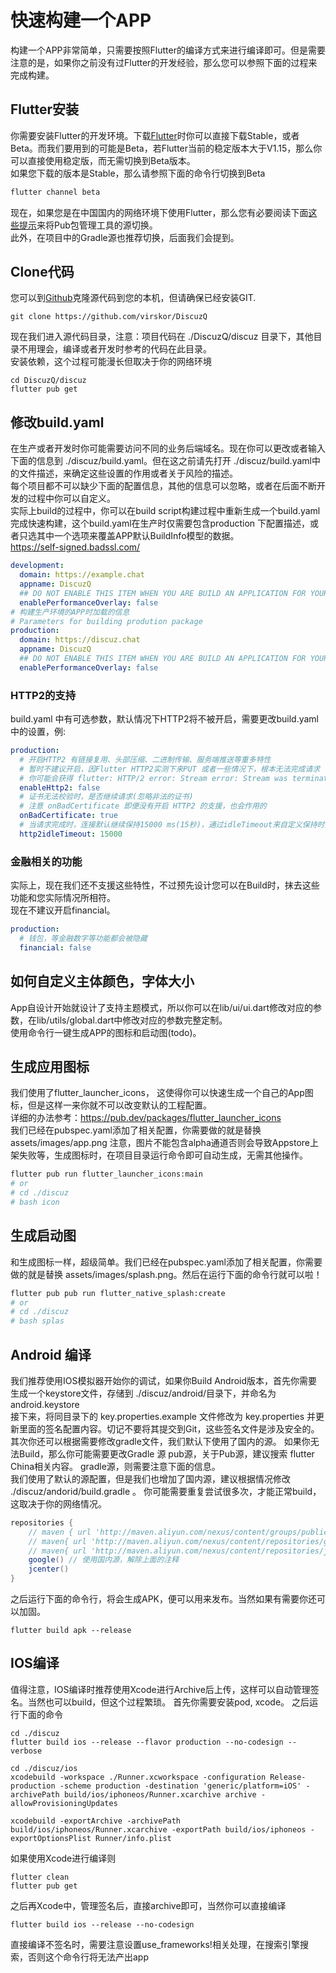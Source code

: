 # 快速构建一个APP
构建一个APP非常简单，只需要按照Flutter的编译方式来进行编译即可。但是需要注意的是，如果你之前没有过Flutter的开发经验，那么您可以参照下面的过程来完成构建。

## Flutter安装
你需要安装Flutter的开发环境。下载[Flutter](http://flutter.dev/)时你可以直接下载Stable，或者Beta。而我们要用到的可能是Beta，若Flutter当前的稳定版本大于V1.15，那么你可以直接使用稳定版，而无需切换到Beta版本。  
如果您下载的版本是Stable，那么请参照下面的命令行切换到Beta
```sh
flutter channel beta
```
现在，如果您是在中国国内的网络环境下使用Flutter，那么您有必要阅读下面[这些提示](https://www.jianshu.com/p/2bb9e155cc8c)来将Pub包管理工具的源切换。  
此外，在项目中的Gradle源也推荐切换，后面我们会提到。

## Clone代码
您可以到[Github](https://github.com/virskor/DiscuzQ)克隆源代码到您的本机，但请确保已经安装GIT.
```
git clone https://github.com/virskor/DiscuzQ
```
现在我们进入源代码目录，注意：项目代码在 ./DiscuzQ/discuz 目录下，其他目录不用理会，编译或者开发时参考的代码在此目录。  
安装依赖，这个过程可能漫长但取决于你的网络环境
```
cd DiscuzQ/discuz
flutter pub get
```

## 修改build.yaml
在生产或者开发时你可能需要访问不同的业务后端域名。现在你可以更改或者输入下面的信息到 ./discuz/build.yaml。但在这之前请先打开 ./discuz/build.yaml中的文件描述，来确定这些设置的作用或者关于风险的描述。   
每个项目都不可以缺少下面的配置信息，其他的信息可以忽略，或者在后面不断开发的过程中你可以自定义。  
实际上build的过程中，你可以在build script构建过程中重新生成一个build.yaml完成快速构建，这个build.yaml在生产时仅需要包含production 下配置描述，或者只选其中一个选项来覆盖APP默认BuildInfo模型的数据。  
https://self-signed.badssl.com/
```yaml
development:
  domain: https://example.chat
  appname: DiscuzQ
  ## DO NOT ENABLE THIS ITEM WHEN YOU ARE BUILD AN APPLICATION FOR YOUR USERS
  enablePerformanceOverlay: false
# 构建生产环境的APP时加载的信息
# Parameters for building prodution package
production:
  domain: https://discuz.chat
  appname: DiscuzQ
  ## DO NOT ENABLE THIS ITEM WHEN YOU ARE BUILD AN APPLICATION FOR YOUR USERS
  enablePerformanceOverlay: false
```
### HTTP2的支持
build.yaml 中有可选参数，默认情况下HTTP2将不被开启，需要更改build.yaml中的设置，例:
```yaml
production:
  # 开启HTTP2 有链接复用、头部压缩、二进制传输、服务端推送等重多特性
  # 暂时不建议开启，因Flutter HTTP2实测下来PUT 或者一些情况下，根本无法完成请求
  # 你可能会获得 flutter: HTTP/2 error: Stream error: Stream was terminated by peer (errorCode: 1). 的错误
  enableHttp2: false
  # 证书无法校验时，是否继续请求(忽略非法的证书)
  # 注意 onBadCertificate 即便没有开启 HTTP2 的支援，也会作用的
  onBadCertificate: true 
  # 当请求完成时，连接默认继续保持15000 ms(15秒)，通过idleTimeout来自定义保持时间
  http2idleTimeout: 15000
```
### 金融相关的功能
实际上，现在我们还不支援这些特性，不过预先设计您可以在Build时，抹去这些功能和您实际情况所相符。  
现在不建议开启financial。

```yaml
production:
  # 钱包，等金融数字等功能都会被隐藏
  financial: false 
```
## 如何自定义主体颜色，字体大小
App自设计开始就设计了支持主题模式，所以你可以在lib/ui/ui.dart修改对应的参数，在lib/utils/global.dart中修改对应的参数完整定制。  
使用命令行一键生成APP的图标和启动图(todo)。

## 生成应用图标
我们使用了flutter_launcher_icons， 这使得你可以快速生成一个自己的App图标，但是这样一来你就不可以改变默认的工程配置。   
详细的办法参考：https://pub.dev/packages/flutter_launcher_icons   
我们已经在pubspec.yaml添加了相关配置，你需要做的就是替换 assets/images/app.png
注意，图片不能包含alpha通道否则会导致Appstore上架失败等，生成图标时，在项目目录运行命令即可自动生成，无需其他操作。   
```sh
flutter pub run flutter_launcher_icons:main
# or
# cd ./discuz
# bash icon
```

## 生成启动图
和生成图标一样，超级简单。我们已经在pubspec.yaml添加了相关配置，你需要做的就是替换 assets/images/splash.png。然后在运行下面的命令行就可以啦！ 

```sh
flutter pub pub run flutter_native_splash:create
# or
# cd ./discuz
# bash splas
```

## Android 编译
我们推荐使用IOS模拟器开始你的调试，如果你Build Android版本，首先你需要生成一个keystore文件，存储到 ./discuz/android/目录下，并命名为android.keystore   
接下来，将同目录下的 key.properties.example 文件修改为 key.properties 并更新里面的签名配置内容。切记不要将其提交到Git，这些签名文件是涉及安全的。其次你还可以根据需要修改gradle文件，我们默认下使用了国内的源。
如果你无法Build，那么你可能需要更改Gradle 源 pub源，关于Pub源，建议搜索 flutter China相关内容。 gradle源，则需要注意下面的信息。  
我们使用了默认的源配置，但是我们也增加了国内源，建议根据情况修改 ./discuz/andorid/build.gradle 。 你可能需要重复尝试很多次，才能正常build，这取决于你的网络情况。
```gradle
repositories {
    // maven { url 'http://maven.aliyun.com/nexus/content/groups/public' }
    // maven{ url 'http://maven.aliyun.com/nexus/content/repositories/google'}
    // maven{ url 'http://maven.aliyun.com/nexus/content/repositories/jcenter'}
    google() // 使用国内源，解除上面的注释
    jcenter()
}
```

之后运行下面的命令行，将会生成APK，便可以用来发布。当然如果有需要你还可以加固。
```
flutter build apk --release
```

## IOS编译
值得注意，IOS编译时推荐使用Xcode进行Archive后上传，这样可以自动管理签名。当然也可以build，但这个过程繁琐。
首先你需要安装pod, xcode。
之后运行下面的命令
```
cd ./discuz
flutter build ios --release --flavor production --no-codesign --verbose

cd ./discuz/ios
xcodebuild -workspace ./Runner.xcworkspace -configuration Release-production -scheme production -destination 'generic/platform=iOS' -archivePath build/ios/iphoneos/Runner.xcarchive archive -allowProvisioningUpdates

xcodebuild -exportArchive -archivePath build/ios/iphoneos/Runner.xcarchive -exportPath build/ios/iphoneos -exportOptionsPlist Runner/info.plist
```

如果使用Xcode进行编译则
```
flutter clean
flutter pub get
```
之后再Xcode中，管理签名后，直接archive即可，当然你可以直接编译
```
flutter build ios --release --no-codesign
```
直接编译不签名时，需要注意设置use_frameworks!相关处理，在搜索引擎搜索，否则这个命令行将无法产出app